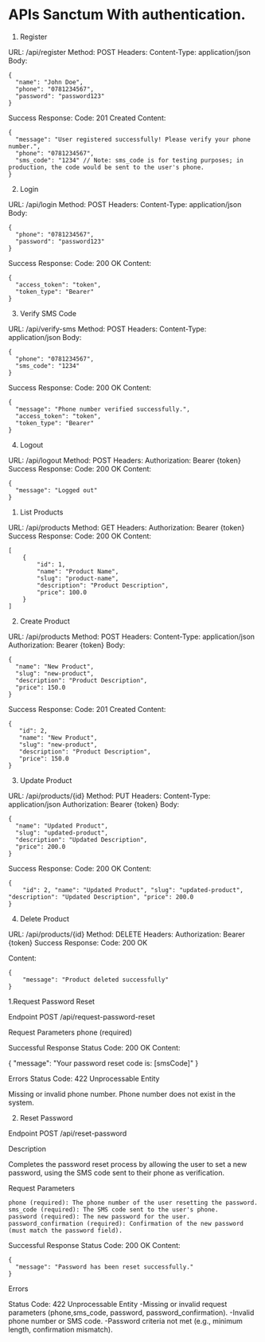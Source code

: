 # APIs Sanctum With authentication. 

<!-- Authentication API -->

1. Register

URL: /api/register
Method: POST
Headers:
Content-Type: application/json
Body:

    {
      "name": "John Doe",
      "phone": "0781234567",
      "password": "password123"
    }

Success Response:
Code: 201 Created
Content:

    {
      "message": "User registered successfully! Please verify your phone number.",
      "phone": "0781234567",
      "sms_code": "1234" // Note: sms_code is for testing purposes; in production, the code would be sent to the user's phone.
    }

2. Login

URL: /api/login
Method: POST
Headers:
Content-Type: application/json
Body:

    {
      "phone": "0781234567",
      "password": "password123"
    }

Success Response:
Code: 200 OK
Content:

    {
      "access_token": "token",
      "token_type": "Bearer"
    }

3. Verify SMS Code

URL: /api/verify-sms
Method: POST
Headers:
Content-Type: application/json
Body:

    {
      "phone": "0781234567",
      "sms_code": "1234"
    }

Success Response:
Code: 200 OK
Content:

    {
      "message": "Phone number verified successfully.",
      "access_token": "token",
      "token_type": "Bearer"
    }


4. Logout

URL: /api/logout
Method: POST
Headers:
Authorization: Bearer {token}
Success Response:
Code: 200 OK
Content:

    {
      "message": "Logged out"
    }


<!-- Product API -->

1. List Products

URL: /api/products
Method: GET
Headers:
Authorization: Bearer {token}
Success Response:
Code: 200 OK
Content: 

    [
        {
            "id": 1,
            "name": "Product Name",
            "slug": "product-name", 
            "description": "Product Description", 
            "price": 100.0
        }
    ]

2. Create Product

URL: /api/products
Method: POST
Headers:
Content-Type: application/json
Authorization: Bearer {token}
Body:

    {
      "name": "New Product",
      "slug": "new-product",
      "description": "Product Description",
      "price": 150.0
    }

Success Response:
Code: 201 Created
Content:

    {
       "id": 2, 
       "name": "New Product", 
       "slug": "new-product", 
       "description": "Product Description",
       "price": 150.0
    }


3. Update Product

URL: /api/products/{id}
Method: PUT
Headers:
Content-Type: application/json
Authorization: Bearer {token}
Body:

    {
      "name": "Updated Product",
      "slug": "updated-product",
      "description": "Updated Description",
      "price": 200.0
    }

Success Response:
Code: 200 OK
Content:

    {
        "id": 2, "name": "Updated Product", "slug": "updated-product", "description": "Updated Description", "price": 200.0
    }


4. Delete Product

URL: /api/products/{id}
Method: DELETE
Headers:
Authorization: Bearer {token}
Success Response:
Code: 200 OK

Content: 

    {
        "message": "Product deleted successfully"
    }



<!-- RESET PASSWORD  -->

1.Request Password Reset

Endpoint
POST /api/request-password-reset

Request Parameters
phone (required)

Successful Response
Status Code: 200 OK
Content:

{
  "message": "Your password reset code is: [smsCode]"
}

Errors
Status Code: 422 Unprocessable Entity

Missing or invalid phone number.
Phone number does not exist in the system.


2. Reset Password

Endpoint
POST /api/reset-password

Description

Completes the password reset process by allowing the user to set a new password, using the SMS code sent to their phone as verification.

Request Parameters

    phone (required): The phone number of the user resetting the password.
    sms_code (required): The SMS code sent to the user's phone.
    password (required): The new password for the user.
    password_confirmation (required): Confirmation of the new password (must match the password field).
    
Successful Response
Status Code: 200 OK
Content:

    {
      "message": "Password has been reset successfully."
    }
    
    
Errors

Status Code: 422 Unprocessable Entity 
    -Missing or invalid request parameters (phone,sms_code, password, password_confirmation).
    -Invalid phone number or SMS code. 
    -Password criteria not met (e.g., minimum length,  confirmation mismatch).
